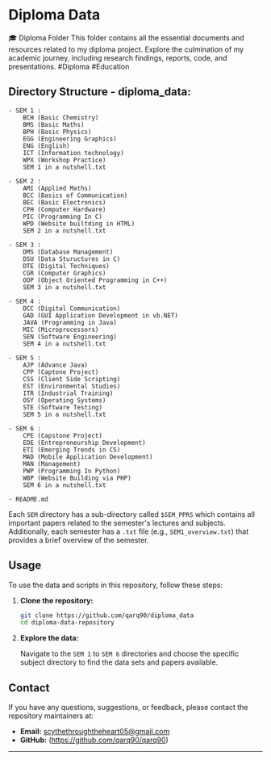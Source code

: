 # Diploma Data
🎓 Diploma Folder This folder contains all the essential documents and resources related to my diploma project. Explore the culmination of my academic journey, including research findings, reports, code, and presentations. #Diploma #Education

## Directory Structure - diploma_data:

    - SEM 1 :
        BCH (Basic Chemistry)
        BMS (Basic Maths)
        BPH (Basic Physics)
        EGG (Engineering Graphics)
        ENG (English)
        ICT (Information technology)
        WPX (Workshop Practice)
        SEM 1 in a nutshell.txt
        
    - SEM 2 :
        AMI (Applied Maths)
        BCC (Basics of Communication)
        BEC (Basic Electronics)
        CPH (Computer Hardware)
        PIC (Programming In C)
        WPD (Website builtding in HTML)
        SEM 2 in a nutshell.txt

    - SEM 3 :
        DMS (Database Management)
        DSU (Data Stuructures in C)
        DTE (Digital Techniques)
        CGR (Computer Graphics)
        OOP (Object Oriented Programming in C++)
        SEM 3 in a nutshell.txt

    - SEM 4 :
        DCC (Digital Communication)
        GAD (GUI Application Development in vb.NET)
        JAVA (Programming in Java)
        MIC (Microprocessors)
        SEN (Software Engineering)
        SEM 4 in a nutshell.txt

    - SEM 5 :
        AJP (Advance Java)
        CPP (Captone Project)
        CSS (Client Side Scripting)
        EST (Environmental Studies)
        ITR (Industrial Training)
        OSY (Operating Systems)
        STE (Software Testing)
        SEM 5 in a nutshell.txt

    - SEM 6 :
        CPE (Capstone Project)
        EDE (Entrepreneurship Development)
        ETI (Emerging Trends in CS)
        MAD (Mobile Application Development)
        MAN (Management)
        PWP (Programming In Python)
        WBP (Website Building via PHP)
        SEM 6 in a nutshell.txt

    - README.md


Each `SEM` directory has a sub-directory called `$SEM_PPRS` which contains all important papers related to the semester's lectures and subjects.
<br>
Additionally, each semester has a `.txt` file (e.g., `SEM1_overview.txt`) that provides a brief overview of the semester.

## Usage

To use the data and scripts in this repository, follow these steps:

1. **Clone the repository:**

    ```bash
    git clone https://github.com/qarq90/diploma_data
    cd diploma-data-repository
    ```

2. **Explore the data:**

    Navigate to the `SEM 1` to `SEM 6` directories and choose the specific subject directory to find the data sets and papers available.

## Contact

If you have any questions, suggestions, or feedback, please contact the repository maintainers at:

- **Email:** scythethroughtheheart05@gmail.com
- **GitHub:** (https://github.com/qarq90/qarq90)

---

